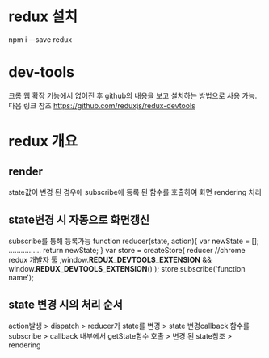 # redux 설치
npm i --save redux

# dev-tools
크롬 웹 확장 기능에서 없어진 후 github의 내용을 보고 설치하는 방법으로 사용 가능.
다음 링크 참조
https://github.com/reduxjs/redux-devtools

# redux 개요

## render
state값이 변경 된 경우에 subscribe에 등록 된 함수를 호출하여 화면 rendering 처리

## state변경 시 자동으로 화면갱신
subscribe를 통해 등록가능
    function reducer(state, action){
        var newState = [];
        ................
        return newState;
    }
    var store = createStore(
        reducer
        //chrome redux 개발자 툴
        ,window.__REDUX_DEVTOOLS_EXTENSION__ && window.__REDUX_DEVTOOLS_EXTENSION__()
    );
    store.subscribe('function name');

## state 변경 시의 처리 순서
action발생 > dispatch > reducer가 state를 변경 > state 변경callback 함수를 subscribe > callback 내부에서 getState함수 호출 > 변경 된 state참조 > rendering

